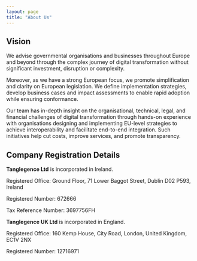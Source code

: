 ```yaml
---
layout: page
title: "About Us"
---
```


## Vision

We advise governmental organisations and businesses throughout Europe and
beyond through the complex journey of digital transformation without
significant investment, disruption or complexity.

Moreover, as we have a strong European focus, we promote simplification and
clarity on European legislation. We define implementation strategies, develop
business cases and impact assessments to enable rapid adoption while ensuring
conformance.

Our team has in-depth insight on the organisational, technical, legal, and
financial challenges of digital transformation through hands-on experience with
organisations designing and implementing EU-level strategies to achieve
interoperability and facilitate end-to-end integration. Such initiatives help
cut costs, improve services, and promote transparency.


## Company Registration Details

**Tanglegence Ltd** is incorporated in Ireland.

Registered Office: Ground Floor, 71 Lower Baggot Street, Dublin D02 P593, Ireland

Registered Number: 672666

Tax Reference Number: 3697756FH


**Tanglegence UK Ltd** is incorporated in England.

Registered Office: 160 Kemp House, City Road, London, United Kingdom, EC1V 2NX

Registered Number: 12716971

